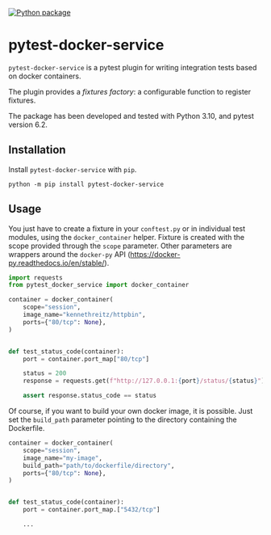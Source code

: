 [![Python package](https://github.com/ClementDelgrange/pytest-docker-service/actions/workflows/ci.yaml/badge.svg?branch=main)](https://github.com/ClementDelgrange/pytest-docker-service/actions/workflows/ci.yaml)

# pytest-docker-service

`pytest-docker-service` is a pytest plugin for writing integration tests based on docker containers.

The plugin provides a *fixtures factory*: a configurable function to register fixtures.

The package has been developed and tested with Python 3.10, and pytest version 6.2.

## Installation
Install `pytest-docker-service` with `pip`.

```
python -m pip install pytest-docker-service
```

## Usage
You just have to create a fixture in your `conftest.py` or in individual test modules, using the `docker_container` helper.
Fixture is created with the scope provided through the `scope` parameter.
Other parameters are wrappers around the `docker-py` API (https://docker-py.readthedocs.io/en/stable/).

```python
import requests
from pytest_docker_service import docker_container

container = docker_container(
    scope="session",
    image_name="kennethreitz/httpbin",
    ports={"80/tcp": None},
)


def test_status_code(container):
    port = container.port_map["80/tcp"]

    status = 200
    response = requests.get(f"http://127.0.0.1:{port}/status/{status}")

    assert response.status_code == status
```

Of course, if you want to build your own docker image, it is possible.
Just set the `build_path` parameter pointing to the directory containing the Dockerfile.
```python
container = docker_container(
    scope="session",
    image_name="my-image",
    build_path="path/to/dockerfile/directory",
    ports={"80/tcp": None},
)


def test_status_code(container):
    port = container.port_map.["5432/tcp"]

    ...

```
